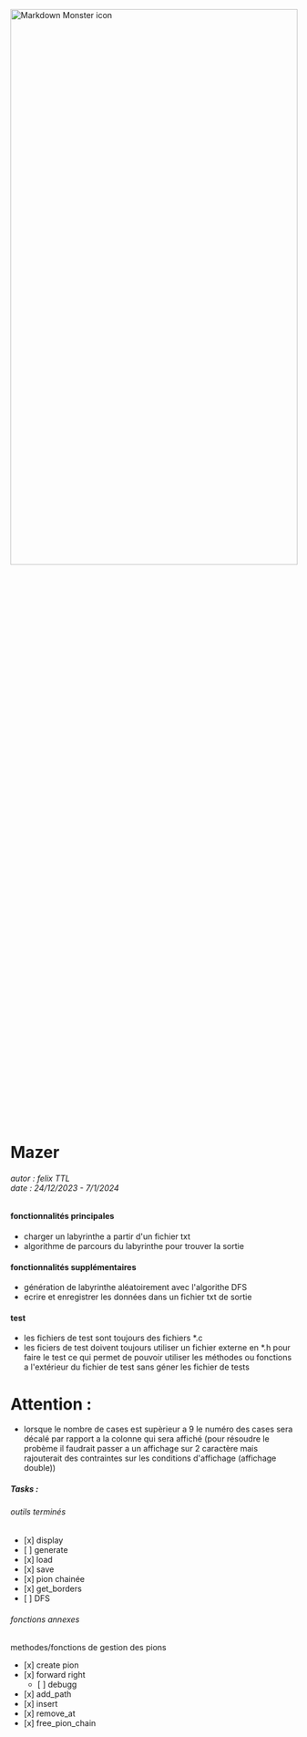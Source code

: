 
<img class="mainimg" src="https://encrypted-tbn0.gstatic.com/images?q=tbn:ANd9GcTO5DN1ccVOiQsl485bbf5ADzUuPXuDwL72sA&usqp=CAU"
     alt="Markdown Monster icon"
     style="margin: auto;width: 100%;height: 50%;object-fit: contain;object-position: 90% 0%;resize:none;"
     />
# Mazer
<h6>
autor : felix TTL<br>
date : 24/12/2023 - 7/1/2024
</h6>

#### fonctionnalités principales

- charger un labyrinthe a partir d'un fichier txt
- algorithme de parcours du labyrinthe pour trouver la sortie



#### fonctionnalités supplémentaires

- génération de labyrinthe aléatoirement avec l'algorithe DFS
- ecrire et enregistrer les données dans un fichier txt de sortie


#### test

- les fichiers de test sont toujours des fichiers *.c
- les ficiers de test doivent toujours utiliser un fichier externe en *.h pour faire le test 
  ce qui permet de pouvoir utiliser les méthodes ou fonctions a l'extérieur du fichier de test
  sans géner les fichier de tests


# Attention :

  - lorsque le nombre de cases est supèrieur a 9 le numéro des cases sera décalé par rapport
    a la colonne qui sera affiché (pour résoudre le probème il faudrait passer a un affichage sur 2 caractère
    mais rajouterait des contraintes sur les conditions d'affichage (affichage double))

##### Tasks :
<h6>
     outils terminés
</h6>

  -    [x] display
  -    [ ] generate
  -    [x] load
  -    [x] save
  -    [x] pion chainée
  -    [x] get_borders
  -    [ ] DFS

###### fonctions annexes

methodes/fonctions de gestion des pions

  -    [x] create pion
  -    [x] forward right
       -    [ ] debugg
  -    [x] add_path
  -    [x] insert
  -    [x] remove_at
  -    [x] free_pion_chain

</h6>